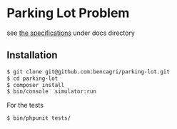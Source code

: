 Parking Lot Problem
=======================
see [the specifications](docs/readme.md) under docs directory

Installation
------------

```bash
$ git clone git@github.com:bencagri/parking-lot.git
$ cd parking-lot 
$ composer install
$ bin/console  simulator:run
```

For the tests
```bash
$ bin/phpunit tests/
```



  